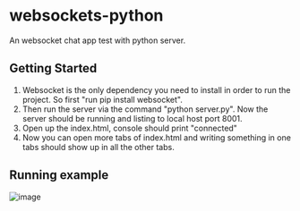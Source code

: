 # websockets-python
An websocket chat app test with python server. 

## Getting Started
1. Websocket is the only dependency you need to install in order to run the project. So first "run pip install websocket".
2. Then run the server via the command "python server.py". Now the server should be running and listing to local host port 8001.
3. Open up the index.html, console should print "connected"
4. Now you can open more tabs of index.html and writing something in one tabs should show up in all the other tabs.
## Running example
![image](https://user-images.githubusercontent.com/69256558/159572542-096e3c07-e220-4edf-9db3-5eba88b8bfa3.png)

